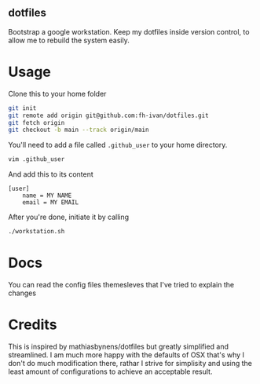 dotfiles
--------

Bootstrap a google workstation. Keep my dotfiles inside version control, to allow me to rebuild the system easily.

Usage
=====

Clone this to your home folder

```sh
git init
git remote add origin git@github.com:fh-ivan/dotfiles.git
git fetch origin
git checkout -b main --track origin/main
```


You'll need to add a file called `.github_user` to your home directory.

```sh
vim .github_user
```

And add this to its content

```
[user]
    name = MY NAME
    email = MY EMAIL
```

After you're done, initiate it by calling

```sh
./workstation.sh
```

Docs
====

You can read the config files themesleves that I've tried to explain the changes

Credits
=======
This is inspired by mathiasbynens/dotfiles but greatly simplified and streamlined. I am much more happy with the defaults of OSX that's why I don't do much modification there, rathar I strive for simplisity and using the least amount of configurations to achieve an acceptable result.
